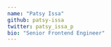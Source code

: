 ```yaml
---
name: "Patsy Issa"
github: patsy-issa
twitter: patsy_issa_p
bio: "Senior Frontend Engineer"
---
```

